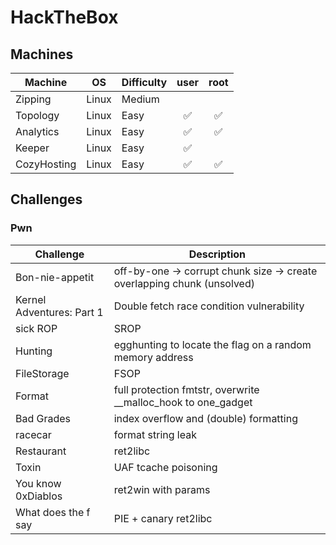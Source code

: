 # HackTheBox

## Machines
| Machine | OS | Difficulty | user | root |
| --- | :---: | --- | :--: | :--: | 
| Zipping | Linux | Medium |  |  | 
| Topology | Linux | Easy | ✅ | ✅ | 
| Analytics | Linux | Easy | ✅ | ✅ | 
| Keeper | Linux | Easy | ✅ | | ❌ | 
| CozyHosting | Linux | Easy | ✅ | ✅ |

## Challenges
### Pwn
| Challenge | Description | 
| --- | --- |
| Bon-nie-appetit | off-by-one -> corrupt chunk size -> create overlapping chunk (unsolved) |
| Kernel Adventures: Part 1 | Double fetch race condition vulnerability |
| sick ROP | SROP |
| Hunting | egghunting to locate the flag on a random memory address |
| FileStorage | FSOP |
| Format | full protection fmtstr, overwrite __malloc_hook to one_gadget |
| Bad Grades | index overflow and (double) formatting | 
| racecar | format string leak | 
| Restaurant | ret2libc | 
| Toxin | UAF tcache poisoning | 
| You know 0xDiablos | ret2win with params |
| What does the f say | PIE + canary ret2libc  |